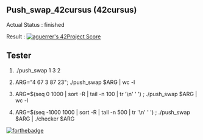## Push_swap_42cursus (42cursus)

Actual Status : finished

Result : [![aguerrer's 42Project Score](https://badge42.herokuapp.com/api/project/aguerrer/push_swap)](https://github.com/JaeSeoKim/badge42)

## Tester

1. ./push_swap 1 3 2

2.  ARG="4 67 3 87 23"; ./push_swap $ARG | wc -l

3.  ARG=$(seq 0 1000 | sort -R | tail -n 100 | tr '\n' ' ') ; ./push_swap $ARG | wc -l

4.  ARG=$(seq -1000 1000 | sort -R | tail -n 500 | tr '\n' ' ') ; ./push_swap $ARG | ./checker $ARG


[![forthebadge](https://forthebadge.com/images/badges/made-with-c.svg)](https://forthebadge.com)
